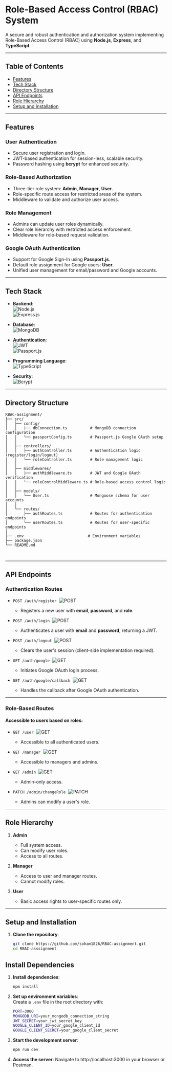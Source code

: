 # **Role-Based Access Control (RBAC) System**

A secure and robust authentication and authorization system implementing Role-Based Access Control (RBAC) using **Node.js**, **Express**, and **TypeScript**.

---
## **Table of Contents** 
- [Features](#features)
- [Tech Stack](#tech-stack)
- [Directory Structure](#directory-structure)
- [API Endpoints](#api-endpoints)
- [Role Hierarchy](#role-hierarchy)
- [Setup and Installation](#setup-and-installation)
---

## **Features**

### **User Authentication**
- Secure user registration and login.
- JWT-based authentication for session-less, scalable security.
- Password hashing using **bcrypt** for enhanced security.

### **Role-Based Authorization**
- Three-tier role system: **Admin**, **Manager**, **User**.
- Role-specific route access for restricted areas of the system.
- Middleware to validate and authorize user access.

### **Role Management**
- Admins can update user roles dynamically.
- Clear role hierarchy with restricted access enforcement.
- Middleware for role-based request validation.

### **Google OAuth Authentication**
- Support for Google Sign-In using **Passport.js**.
- Default role assignment for Google users: **User**.
- Unified user management for email/password and Google accounts.

---

## **Tech Stack**
- **Backend**:  
  ![Node.js](https://img.shields.io/badge/-Node.js-339933?logo=node.js&logoColor=white)  
  ![Express.js](https://img.shields.io/badge/-Express.js-000000?logo=express&logoColor=white)

- **Database**:  
  ![MongoDB](https://img.shields.io/badge/-MongoDB-47A248?logo=mongodb&logoColor=white)

- **Authentication**:  
  ![JWT](https://img.shields.io/badge/-JWT-black?logo=jsonwebtokens&logoColor=white)  
  ![Passport.js](https://img.shields.io/badge/-Passport.js-34E27A?logo=passport&logoColor=white)

- **Programming Language**:  
  ![TypeScript](https://img.shields.io/badge/-TypeScript-007ACC?logo=typescript&logoColor=white)

- **Security**:  
  ![Bcrypt](https://img.shields.io/badge/-Bcrypt-yellow)

---

## **Directory Structure**
```
RBAC-assignment/
├── src/
│   ├── config/
│   │   ├── dbConnection.ts          # MongoDB connection configuration
│   │   └── passportConfig.ts        # Passport.js Google OAuth setup
│   │
│   ├── controllers/
│   │   ├── authController.ts        # Authentication logic (register/login/logout)
│   │   └── roleController.ts        # Role management logic
│   │
│   ├── middlewares/
│   │   ├── authMiddleware.ts        # JWT and Google OAuth verification
│   │   └── roleControlMiddleware.ts # Role-based access control logic
│   │
│   ├── models/
│   │   └── User.ts                  # Mongoose schema for user accounts
│   │
│   └── routes/
│       ├── authRoutes.ts            # Routes for authentication endpoints
│       └── userRoutes.ts            # Routes for user-specific endpoints
│
├── .env                            # Environment variables
├── package.json
└── README.md



```
---

## **API Endpoints**

### **Authentication Routes**
- `POST /auth/register` &nbsp;![POST](https://img.shields.io/badge/-POST-blue)
   - Registers a new user with **email**, **password**, and **role**.

- `POST /auth/login` &nbsp;![POST](https://img.shields.io/badge/-POST-blue)
   - Authenticates a user with **email** and **password**, returning a JWT.

- `POST /auth/logout` &nbsp;![POST](https://img.shields.io/badge/-POST-blue)
   - Clears the user's session (client-side implementation required).

- `GET /auth/google` &nbsp;![GET](https://img.shields.io/badge/-GET-green)
   - Initiates Google OAuth login process.

- `GET /auth/google/callback` &nbsp;![GET](https://img.shields.io/badge/-GET-green)
   - Handles the callback after Google OAuth authentication.

---

### **Role-Based Routes**
#### Accessible to users based on roles:
- `GET /user` &nbsp;![GET](https://img.shields.io/badge/-GET-green)
   - Accessible to all authenticated users.

- `GET /manager` &nbsp;![GET](https://img.shields.io/badge/-GET-green)
   - Accessible to managers and admins.

- `GET /admin` &nbsp;![GET](https://img.shields.io/badge/-GET-green)
   - Admin-only access.

- `PATCH /admin/changeRole` &nbsp;![PATCH](https://img.shields.io/badge/-PATCH-yellow)
   - Admins can modify a user's role.

---
## **Role Hierarchy**

1. **Admin**  
   - Full system access.  
   - Can modify user roles.  
   - Access to all routes.

2. **Manager**  
   - Access to user and manager routes.  
   - Cannot modify roles.

3. **User**  
   - Basic access rights to user-specific routes only.

---

## **Setup and Installation**

1. **Clone the repository**:  
   ```bash
   git clone https://github.com/soham1826/RBAC-assignment.git
   cd RBAC-asssignment

## Install Dependencies

1. **Install dependencies**:  
   ```bash
   npm install


2. **Set up environment variables**:  
   Create a `.env` file in the root directory with:
   ```bash
   PORT=3000
   MONGODB_URI=your_mongodb_connection_string
   JWT_SECRET=your_jwt_secret_key
   GOOGLE_CLIENT_ID=your_google_client_id
   GOOGLE_CLIENT_SECRET=your_google_client_secret
   ```

3. **Start the development server**:
   ```bash
   npm run dev
   ```
4. **Access the server**:
   Navigate to http://localhost:3000 in your browser or Postman.






